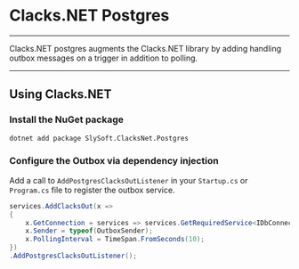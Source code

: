 # Clacks.NET Postgres

--- 
Clacks.NET postgres augments the Clacks.NET library by adding handling outbox messages on a trigger in addition to
polling.

---
## Using Clacks.NET

### Install the NuGet package
```bash 
dotnet add package SlySoft.ClacksNet.Postgres
```

### Configure the Outbox via dependency injection
Add a call to `AddPostgresClacksOutListener` in your `Startup.cs` or `Program.cs` file to register the outbox service.

```csharp
services.AddClacksOut(x => 
{
    x.GetConnection = services => services.GetRequiredService<IDbConnection>();
    x.Sender = typeof(OutboxSender);
    x.PollingInterval = TimeSpan.FromSeconds(10);
})
.AddPostgresClacksOutListener();
```

